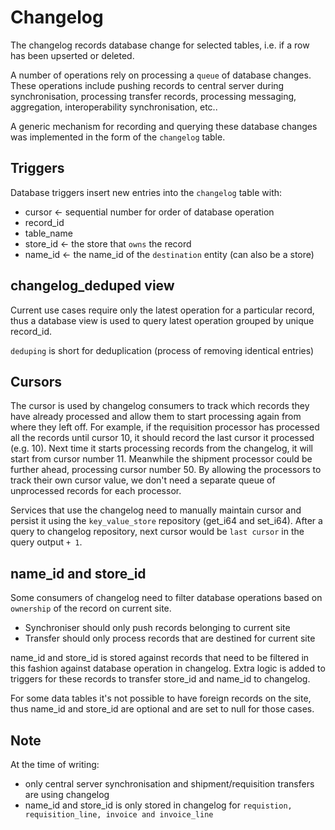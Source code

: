 # Changelog

The changelog records database change for selected tables, i.e. if a row has been upserted or deleted.

A number of operations rely on processing a `queue` of database changes.
These operations include pushing records to central server during synchronisation, processing transfer records, processing messaging, aggregation, interoperability synchronisation, etc.. 

A generic mechanism for recording and querying these database changes was implemented in the form of the `changelog` table.

## Triggers

Database triggers insert new entries into the `changelog` table with:

* cursor <- sequential number for order of database operation
* record_id 
* table_name
* store_id <- the store that `owns` the record
* name_id <- the name_id of the `destination` entity (can also be a store)

## changelog_deduped view

Current use cases require only the latest operation for a particular record, thus a database view is used to query latest operation grouped by unique record_id.

`deduping` is short for deduplication (process of removing identical entries)

## Cursors

The cursor is used by changelog consumers to track which records they have already processed and allow them to start processing again from where they left off.
For example, if the requisition processor has processed all the records until cursor 10, it should record the last cursor it processed (e.g. 10). Next time it starts processing records from the changelog, it will start from cursor number 11. 
Meanwhile the shipment processor could be further ahead, processing cursor number 50. By allowing the processors to track their own cursor value, we don't need a separate queue of unprocessed records for each processor.

Services that use the changelog need to manually maintain cursor and persist it using the `key_value_store` repository (get_i64 and set_i64). After a query to changelog repository, next cursor would be `last cursor` in the query output `+ 1`.

## name_id and store_id

Some consumers of changelog need to filter database operations based on `ownership` of the record on current site. 
* Synchroniser should only push records belonging to current site
* Transfer should only process records that are destined for current site

name_id and store_id is stored against records that need to be filtered in this fashion against database operation in changelog. Extra logic is added to triggers for these records to transfer store_id and name_id to changelog.

For some data tables it's not possible to have foreign records on the site, thus name_id and store_id are optional and are set to null for those cases.

## Note

At the time of writing:
* only central server synchronisation and shipment/requisition transfers are using changelog
* name_id and store_id is only stored in changelog for `requistion, requisition_line, invoice and invoice_line`